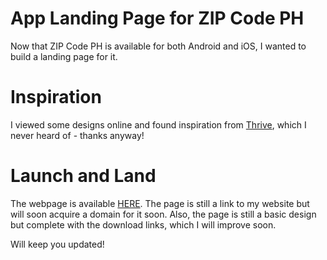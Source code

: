 # App Landing Page for ZIP Code PH


Now that ZIP Code PH is available for both Android and iOS, I wanted to build a landing page for it.

# Inspiration

I viewed some designs online and found inspiration from <a href="https://get-thrive.app/" target="_blank">Thrive</a>, which I never heard of - thanks anyway!

# Launch and Land

The webpage is available <a href="https://reddavid.me/zipcodeph-app" target="_blank">HERE</a>. The page is still a link to my website but will soon acquire a domain for it soon. Also, the page is still a basic design but complete with the download links, which I will improve soon.

Will keep you updated!

